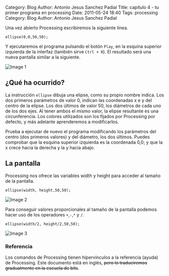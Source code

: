 Category: Blog
Author: Antonio Jesus Sanchez Padial
Title: capítulo 4 - tu primer programa en processing
Date: 2011-05-24 18:40
Tags: processing
Category: Blog
Author: Antonio Jesus Sanchez Padial

Una vez abierto Processing escribiremos la siguiente línea.

	ellipse(0,0,50,50);

Y ejecutaremos el programa pulsando el botón `Play`, en la esquina superior izquierda de la interfaz (también sirve `Ctrl + R`). El resultado será una nueva pantalla similar a la siguiente.

![Image 1](http://farm9.staticflickr.com/8423/7604430350_75460fdf82_m.jpg)


## ¿Qué ha ocurrido?

La instrucción `ellipse` dibuja una elipse, como su propio nombre indica. Los dos primeros parámetros de valor 0, indican las coordenadas x e y del centro de la elipse. Los dos últimos de valor 50, los diámetros de cada uno de los dos ejes. Al tener ambos el mismo valor, la elipse resultante es una circunferencia. Los colores utilizados son los fijados por Processing por defecto, y más adelante aprenderemos a modificarlos.

<!-- more -->

Prueba a ejecutar de nuevo el programa modificando los parámetros del centro (dos primeros valores) y del diámetro, los dos últimos. Puedes comprobar que la esquina superior izquierda es la coordenada 0,0; y que la x crece hacia la derecha y la y hacia abajo.

## La pantalla

Processing nos ofrece las variables width y height para acceder al tamaño de la pantalla.

	ellipse(width, height,50,50);

![Image 2](http://farm8.staticflickr.com/7255/7604430428_d431ff9e17_m.jpg)

Para conseguir valores proporcionales al tamaño de la pantalla podemos hacer uso de los operadores `+`,`-`,`*` y `/`.

	ellipse(width/2, height/2,50,50);

![Image 3](http://farm9.staticflickr.com/8012/7604430288_8cd93c829e_m.jpg)
### Referencia

Los comandos de Processing tienen hipervínculos a la referencia (ayuda) de Processing. Este documento está en inglés, <s>pero lo traduciremos gradualmente en la escuela de bits</s>.
